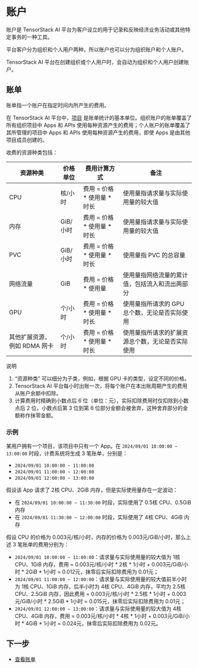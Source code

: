 # 账户

账户是 TensorStack AI 平台为客户设立的用于记录和反映经济业务活动或其他特定事务的一种工具。

平台客户分为组织和个人用户两种，所以账户也可以分为组织账户和个人账户。

TensorStack AI 平台在创建组织或个人用户时，会自动为组织和个人用户创建账户。

## 账单

账单指一个账户在指定时间内所产生的费用。

在 TensorStack AI 平台中，[项目](./project.md) 是账单统计的基本单位。组织账户的账单覆盖了所有组织项目中 Apps 和 APIs 使用每种资源产生的费用；个人账户的账单覆盖了其所管理的项目中 Apps 和 APIs 使用每种资源产生的费用，即使 Apps 是由其他项目成员创建的。

收费的资源种类包括：

| 资源种类                     | 价格单位 | 费用计算方式                | 备注                                             |
| ---------------------------- | -------- | --------------------------- | ------------------------------------------------ |
| CPU                          | 核/小时  | 费用 = 价格 * 使用量 * 时长 | 使用量指请求量与实际使用量的较大值               |
| 内存                         | GiB/小时 | 费用 = 价格 * 使用量 * 时长 | 使用量指请求量与实际使用量的较大值               |
| PVC                          | GiB/小时 | 费用 = 价格 * 使用量 * 时长 | 使用量指 PVC 的总容量                            |
| 网络流量                     | GiB      | 费用 = 价格 * 使用量        | 使用量指网络流量的累计值，包括流入和流出两部分   |
| GPU                          | 个/小时  | 费用 = 价格 * 使用量 * 时长 | 使用量指所请求的 GPU 总个数，无论是否实际使用    |
| 其他扩展资源，例如 RDMA 网卡 | 个/小时  | 费用 = 价格 * 使用量 * 时长 | 使用量指所请求的扩展资源总个数，无论是否实际使用 |

<aside class="note explanation">
<div class="title">说明</div>

1. “资源种类” 可以细分为子类，例如，根据 GPU 卡的类型，设定不同的价格。
1. TensorStack AI 平台每小时出账一次，将每个账户在本出账周期产生的费用从账户余额中扣除。
1. 计算费用时精确到小数点后 6 位（单位：元），实际扣除费用时仅扣除到小数点后 2 位，小数点后第 3 位到第 6 位部分金额会被舍弃，这种舍弃部分的金额称作抹零金额。

</aside>

### 示例

某用户拥有一个项目，该项目中只有一个 App。在 `2024/09/01 10:00:00 ~ 13:00:00` 时段，计费系统将生成 3 笔账单，分别是：

* `2024/09/01 10:00:00 ~ 11:00:00`
* `2024/09/01 11:00:00 ~ 12:00:00`
* `2024/09/01 12:00:00 ~ 13:00:00`

假设该 App 请求了 2核 CPU、2GiB 内存，但是实际使用量存在一定波动：

* 在 `2024/09/01 10:00:00 ~ 11:30:00` 时段，实际使用了 0.5核 CPU、0.5GiB 内存
* 在 `2024/09/01 11:30:00 ~ 12:00:00` 时段，实际使用了 4核 CPU、4GiB 内存

假设 CPU 的价格为 0.003元/核/小时，内存的价格为 0.003元/GiB/小时，那么上述 3 笔账单的费用分别为：

* `2024/09/01 10:00:00 ~ 11:00:00`：请求量与实际使用量的较大值为 1核 CPU、1GiB 内存，费用 = 0.003元/核/小时 * 2核 * 1小时 + 0.003元/GiB/小时 * 2GiB * 1小时 = 0.012元，抹零后实际扣除费用为 0.01元；
* `2024/09/01 11:00:00 ~ 12:00:00`：请求量与实际使用量的较大值前半小时为 1核 CPU、1GiB 内存，后半小时为 4核 CPU、4GiB 内存，平均为 2.5核 CPU、2.5GiB 内存，因此费用 = 0.003元/核/小时 * 2.5核 * 1小时 + 0.003元/GiB/小时 * 2.5GiB * 1小时 = 0.015元，抹零后实际扣除费用为 0.01元；
* `2024/09/01 12:00:00 ~ 13:00:00`：请求量与实际使用量的较大值为 4核 CPU、4GiB 内存，费用 = 0.003元/核/小时 * 4核 * 1小时 + 0.003元/GiB/小时 * 4GiB * 1小时 = 0.024元，抹零后实际扣除费用为 0.02元。

## 下一步

- [查看账单](../guide/account/view-bill.md)
